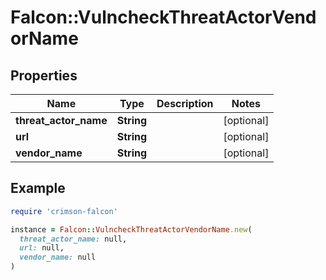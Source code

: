 # Falcon::VulncheckThreatActorVendorName

## Properties

| Name | Type | Description | Notes |
| ---- | ---- | ----------- | ----- |
| **threat_actor_name** | **String** |  | [optional] |
| **url** | **String** |  | [optional] |
| **vendor_name** | **String** |  | [optional] |

## Example

```ruby
require 'crimson-falcon'

instance = Falcon::VulncheckThreatActorVendorName.new(
  threat_actor_name: null,
  url: null,
  vendor_name: null
)
```

